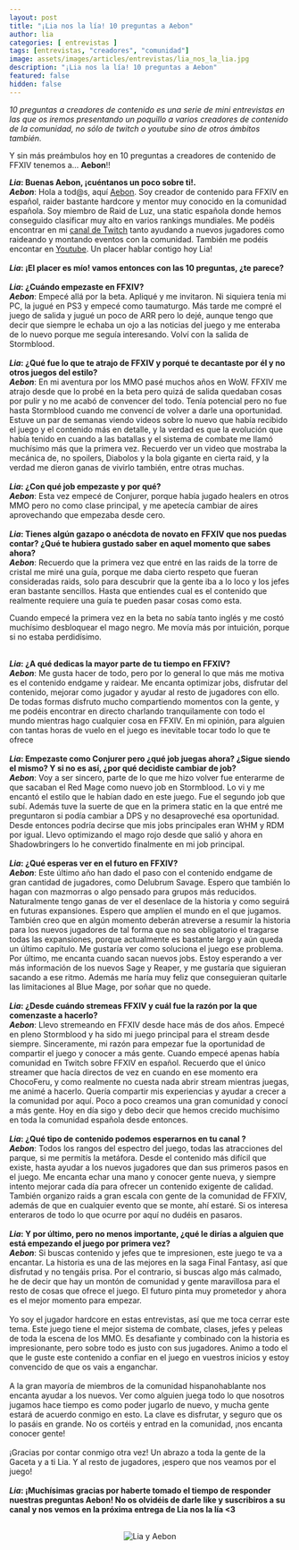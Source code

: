 ```yaml
---
layout: post
title: "¡Lia nos la lía! 10 preguntas a Aebon"
author: lia
categories: [ entrevistas ]
tags: [entrevistas, "creadores", "comunidad"]
image: assets/images/articles/entrevistas/lia_nos_la_lia.jpg
description: "¡Lia nos la lía! 10 preguntas a Aebon"
featured: false
hidden: false
---
```

*10 preguntas a creadores de contenido es una serie de mini entrevistas en las que os iremos presentando un poquillo a varios creadores de contenido de la comunidad, no sólo de twitch o youtube sino de otros ámbitos también.*

Y sin más preámbulos hoy en 10 preguntas a creadores de contenido de FFXIV tenemos a… **Aebon**!!

<div class="card">
  <div class="card-header">
     <b><i>Lia</i>: Buenas Aebon, ¡cuéntanos un poco sobre ti!.</b>
  </div>
  <div class="card-body">
    <i><b>Aebon</b></i>: Hola a tod@s, aquí <a href="https://twitter.com/IbonMGen" target="_blank">Aebon</a>. Soy creador de contenido para FFXIV en español, raider bastante hardcore y mentor muy conocido en la comunidad española. Soy miembro de Raid de Luz, una static española donde hemos conseguido clasificar muy alto en varios rankings mundiales. Me podéis encontrar en mi <a href="https://www.twitch.tv/aebon" target="_blank">canal de Twitch</a> tanto ayudando a nuevos jugadores como raideando y montando eventos con la comunidad. También me podéis encontar en <a href="https://www.twitch.tv/aebon" target="_blank">Youtube</a>. Un placer hablar contigo hoy Lia!
  </div>
</div>

<br/>

<div class="card">
  <div class="card-header">
     <b><i>Lia</i>: ¡El placer es mío! vamos entonces con las 10 preguntas, ¿te parece?</b>
  </div>
</div>

<br/>

<div class="card">
  <div class="card-header">
     <b><i>Lia</i>: ¿Cuándo empezaste en FFXIV?</b>
  </div>
  <div class="card-body">
    <i><b>Aebon</b></i>: Empecé allá por la beta. Apliqué y me invitaron. Ni siquiera tenía mi PC, la jugué en PS3 y empecé como taumaturgo. Más tarde me compré el juego de salida y jugué un poco de ARR pero lo dejé, aunque tengo que decir que siempre le echaba un ojo a las noticias del juego y me enteraba de lo nuevo porque me seguía interesando. Volví con la salida de Stormblood. 
  </div>
</div>

<br/>

<div class="card">
  <div class="card-header">
     <b><i>Lia</i>: ¿Qué fue lo que te atrajo de FFXIV y porqué te decantaste por él y no otros juegos del estilo?</b>
  </div>
  <div class="card-body">
    <i><b>Aebon</b></i>: En mi aventura por los MMO pasé muchos años en WoW. FFXIV me atrajo desde que lo probé en la beta pero quizá de salida quedaban cosas por pulir y no me acabó de convencer del todo. Tenía potencial pero no fue hasta Stormblood cuando me convencí de volver a darle una oportunidad. Estuve un par de semanas viendo videos sobre lo nuevo que había recibido el juego y el contenido más en detalle, y la verdad es que la evolución que había tenido en cuando a las batallas y el sistema de combate me llamó muchísimo más que la primera vez. Recuerdo ver un video que mostraba la mecánica de, no spoilers, Diabolos y la bola gigante en cierta raid, y la verdad me dieron ganas de vivirlo también, entre otras muchas.
  </div>
</div>

<br/>


<div class="card">
  <div class="card-header">
     <b><i>Lia</i>: ¿Con qué job empezaste y por qué?</b>
  </div>
  <div class="card-body">
    <i><b>Aebon</b></i>: Esta vez empecé de Conjurer, porque había jugado healers en otros MMO pero no como clase principal, y me apetecía cambiar de aires aprovechando que empezaba desde cero.
  </div>    
</div>

<br/>

<div class="card">
  <div class="card-header">
     <b><i>Lia</i>: Tienes algún gazapo o anécdota de novato en FFXIV que nos puedas contar? ¿Qué te hubiera gustado saber en aquel momento que sabes ahora?</b>
  </div>
  <div class="card-body">
    <i><b>Aebon</b></i>: Recuerdo que la primera vez que entré en las raids de la torre de cristal me miré una guía, porque me daba cierto respeto que fueran consideradas raids, solo para descubrir que la gente iba a lo loco y los jefes eran bastante sencillos. Hasta que entiendes cual es el contenido que realmente requiere una guía te pueden pasar cosas como esta.<br/>

Cuando empecé la primera vez en la beta no sabía tanto inglés y me costó muchísimo desbloquear el mago negro. Me movía más por intuición, porque si no estaba perdidísimo.

  </div>
</div>

<br/>

<div class="card">
  <div class="card-header">
     <b><i>Lia</i>: ¿A qué dedicas la mayor parte de tu tiempo en FFXIV?</b>
  </div>
  <div class="card-body">
    <i><b>Aebon</b></i>: Me gusta hacer de todo, pero por lo general lo que más me motiva es el contenido endgame y raidear. Me encanta optimizar jobs, disfrutar del contenido, mejorar como jugador y ayudar al resto de jugadores con ello. De todas formas disfruto mucho compartiendo momentos con la gente, y me podéis encontrar en directo charlando tranquilamente con todo el mundo mientras hago cualquier cosa en FFXIV. En mi opinión, para alguien con tantas horas de vuelo en el juego es inevitable tocar todo lo que te ofrece
  </div>
</div>

<br/>

<div class="card">
  <div class="card-header">
     <b><i>Lia</i>: Empezaste como Conjurer pero ¿qué job juegas ahora? ¿Sigue siendo el mismo? Y si no es así, ¿por qué decidiste cambiar de job?</b>
  </div>
  <div class="card-body">
    <i><b>Aebon</b></i>: Voy a ser sincero, parte de lo que me hizo volver fue enterarme de que sacaban el Red Mage como nuevo job en Stormblood. Lo vi y me encantó el estilo que le habían dado en este juego. Fue el segundo job que subí. Además tuve la suerte de que en la primera static en la que entré me preguntaron si podía cambiar a DPS y no desaproveché esa oportunidad. Desde entonces podría decirse que mis jobs principales eran WHM y RDM por igual. Llevo optimizando el mago rojo desde que salió y ahora en Shadowbringers lo he convertido finalmente en mi job principal. 
  </div>
</div>

<br/>

<div class="card">
  <div class="card-header">
     <b><i>Lia</i>: ¿Qué esperas ver en el futuro en FFXIV?</b>
  </div>
  <div class="card-body">
    <i><b>Aebon</b></i>: Este último año han dado el paso con el contenido endgame de gran cantidad de jugadores, como Delubrum Savage. Espero que también lo hagan con mazmorras o algo pensado para grupos más reducidos.
Naturalmente tengo ganas de ver el desenlace de la historia y como seguirá en futuras expansiones. Espero que amplíen el mundo en el que jugamos. También creo que en algún momento deberán atreverse a resumir la historia para los nuevos jugadores de tal forma que no sea obligatorio el tragarse todas las expansiones, porque actualmente es bastante largo y aún queda un último capítulo. Me gustaría ver como soluciona el juego ese problema.
Por último, me encanta cuando sacan nuevos jobs. Estoy esperando a ver más información de los nuevos Sage y Reaper, y me gustaría que siguieran sacando a ese ritmo. Además me haría muy feliz que conseguieran quitarle las limitaciones al Blue Mage, por soñar que no quede.
  </div>
</div>

<br/>

<div class="card">
  <div class="card-header">
     <b><i>Lia</i>: ¿Desde cuándo stremeas FFXIV y cuál fue la razón por la que comenzaste a hacerlo?</b>
  </div>
  <div class="card-body">
    <i><b>Aebon</b></i>: Llevo stremeando en FFXIV desde hace más de dos años. Empecé en pleno Stormblood y ha sido mi juego principal para el stream desde siempre. 
Sinceramente, mi razón para empezar fue la oportunidad de compartir el juego y conocer a más gente. Cuando empecé apenas había comunidad en Twitch sobre FFXIV en español. Recuerdo que el único streamer que hacía directos de vez en cuando en ese momento era ChocoFeru, y como realmente no cuesta nada abrir stream mientras juegas, me animé a hacerlo. Quería compartir mis experiencias y ayudar a crecer a la comunidad por aquí. Poco a poco creamos una gran comunidad y conocí a más gente. Hoy en día sigo y debo decir que hemos crecido muchísimo en toda la comunidad española desde entonces. 
  </div>
</div>

<br/>

<div class="card">
  <div class="card-header">
     <b><i>Lia</i>: ¿Qué tipo de contenido podemos esperarnos en tu canal ?</b>
  </div>
  <div class="card-body"><i><b>Aebon</b></i>: Todos los rangos del espectro del juego, todas las atracciones del parque, si me permitís la metáfora. Desde el contenido más difícil que existe, hasta ayudar a los nuevos jugadores que dan sus primeros pasos en el juego. Me encanta echar una mano y conocer gente nueva, y siempre intento mejorar cada día para ofrecer un contenido exigente de calidad. También organizo raids a gran escala con gente de la comunidad de FFXIV, además de que en cualquier evento que se monte, ahí estaré. Si os interesa enteraros de todo lo que ocurre por aquí no dudéis en pasaros. 
  </div>
</div>

<br/>

<div class="card">
  <div class="card-header">
     <b><i>Lia</i>: Y por último, pero no menos importante, ¿qué le dirías a alguien que está empezando el juego por primera vez?</b>
  </div>
  <div class="card-body"><i><b>Aebon</b></i>: Si buscas contenido y jefes que te impresionen, este juego te va a encantar. La historia es una de las mejores en la saga Final Fantasy, así que disfrutad y no tengáis prisa. Por el contrario, si buscas algo más calmado, he de decir que hay un montón de comunidad y gente maravillosa para el resto de cosas que ofrece el juego. El futuro pinta muy prometedor y ahora es el mejor momento para empezar.<br/>
<br/>
Yo soy el jugador hardcore en estas entrevistas, así que me toca cerrar este tema. Este juego tiene el mejor sistema de combate, clases, jefes y peleas de toda la escena de los MMO. Es desafiante y combinado con la historia es impresionante, pero sobre todo es justo con sus jugadores. Animo a todo el que le guste este contenido a confiar en el juego en vuestros inicios y estoy convencido de que os vais a enganchar.<br/>
<br/>
A la gran mayoría de miembros de la comunidad hispanohablante nos encanta ayudar a los nuevos. Ver como alguien juega todo lo que nosotros jugamos hace tiempo es como poder jugarlo de nuevo, y mucha gente estará de acuerdo conmigo en esto. La clave es disfrutar, y seguro que os lo pasáis en grande. No os cortéis y entrad en la comunidad, ¡nos encanta conocer gente!<br/>
<br/>
¡Gracias por contar conmigo otra vez! Un abrazo a toda la gente de la Gaceta y a ti Lia. Y al resto de jugadores, ¡espero que nos veamos por el juego!
  </div>
</div>

<br/>

<div class="card">
  <div class="card-header">
     <b><i>Lia</i>: ¡Muchísimas gracias por haberte tomado el tiempo de responder nuestras preguntas Aebon! No os olvidéis de darle like y suscribiros a su canal y nos vemos en la próxima entrega de Lia nos la lía <3</b>
  </div>
</div>

<br/>

<p align="center"><img src="{{ site.baseurl }}/assets/images/articles/entrevistas/lia_aebon/lia_aebon.jpg" alt="Lia y Aebon"/></p>